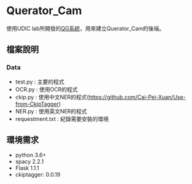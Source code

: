 # Querator_Cam
使用UDIC lab所開發的[QG系統](http://140.120.13.249:3000)，用來建立Querator_Cam的後端。

## 檔案說明
### Data
- test.py : 主要的程式
- OCR.py : 使用OCR的程式
- ckip.py : 使用中文NER的程式(https://github.com/Cai-Pei-Xuan/Use-from-CkipTagger)
- NER.py : 使用英文NER的程式
- requestment.txt : 紀錄需要安裝的環境
## 環境需求
- python 3.6+
- spacy 2.2.1
- Flask 1.1.1
- ckiptagger: 0.0.19
